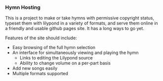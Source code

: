 ### Hymn Hosting

This is a project to make or take hymns with permissive copyright status, typeset them with lilypond in a variety of formats, and serve them online in a friendly and usable github pages site. It has a long ways to go yet.

Features of the site should include:
 - Easy browsing of the full hymn selection
 - An interface for simultaneously viewing and playing the hymn
     - Links to editing the Lilypond source
     - Ability to change volume on a per-part basis
 - Add new songs easily
 - Multiple formats supported

